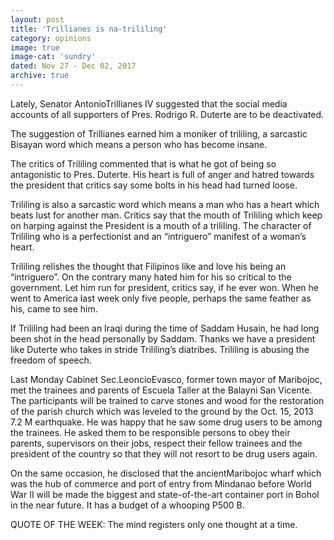 ```yaml
---
layout: post
title: 'Trillianes is na-trililing'
category: opinions
image: true
image-cat: 'sundry'
dated: Nov 27 - Dec 02, 2017
archive: true
---
```


Lately, Senator AntonioTrillianes IV suggested that the social media accounts of all supporters of Pres. Rodrigo R. Duterte are to be deactivated.

The suggestion of Trillianes earned him a moniker of trililing, a sarcastic Bisayan word which means a person who has become insane. 

The critics of Trililing commented that is what he got of being so antagonistic to Pres. Duterte. His heart is full of anger and hatred towards the president that critics say some bolts in his head had turned loose.

Trililing is also a sarcastic word which means a man who has a heart which beats lust for another man. Critics say that the mouth of Trililing which keep on harping against the President is a mouth of a trililing. The character of Trililing who is a perfectionist and an “intriguero” manifest of a woman’s heart.

Trililing relishes the thought that Filipinos like and love his being an “intriguero”. On the contrary many hated him for his so critical to the government. Let him run for president, critics say, if he ever won. When he went to America last week only five people, perhaps the same feather as his, came to see him.

If Trililing had been an Iraqi during the time of Saddam Husain, he had long been shot in the head personally by Saddam. Thanks we have a president like Duterte who takes in stride Trililing’s diatribes. Trililing is abusing the freedom of speech. 

Last Monday Cabinet Sec.LeoncioEvasco, former town mayor of Maribojoc, met the trainees and parents of Escuela Taller at the Balayni San Vicente. The participants will be trained to carve stones and wood for the restoration of the parish church which was leveled to the ground by the Oct. 15, 2013 7.2 M earthquake. He was happy that he saw some drug users to be among the trainees. He asked them to be responsible persons to obey their parents, supervisors on their jobs, respect their fellow trainees and the president of the country so that they will not resort to be drug users again.

On the same occasion, he disclosed that the ancientMaribojoc wharf which was the hub of commerce and port of entry from Mindanao before World War II will be made the biggest and state-of-the-art container port in Bohol in the near future.  It has a budget of a whooping P500 B.

QUOTE OF THE WEEK: The mind registers only one thought at a time.